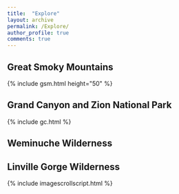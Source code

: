 ```yaml
---
title:  "Explore"
layout: archive
permalink: /Explore/
author_profile: true
comments: true
---
```


## Great Smoky Mountains
  {% include gsm.html height="50" %}
  
## Grand Canyon and Zion National Park
  {% include gc.html %}

## Weminuche Wilderness

## Linville Gorge Wilderness


{% include imagescrollscript.html %}
